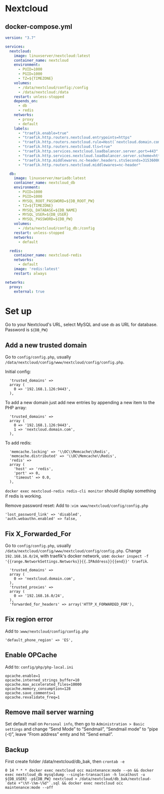 # Nextcloud

## docker-compose.yml
```yml
version: "3.7"

services:
  nextcloud:
    image: linuxserver/nextcloud:latest
    container_name: nextcloud
    environment:
      - PUID=1000
      - PGID=1000
      - TZ=${TIMEZONE}
    volumes:
      - /data/nextcloud/config:/config
      - /data/nextcloud:/data
    restart: unless-stopped
    depends_on:
      - db
      - redis
    networks:
      - proxy
      - default
    labels:
      - "traefik.enable=true"
      - "traefik.http.routers.nextcloud.entrypoints=https"
      - "traefik.http.routers.nextcloud.rule=Host(`nextcloud.domain.com`)"
      - "traefik.http.routers.nextcloud.tls=true"
      - "traefik.http.services.nextcloud.loadbalancer.server.port=443"
      - "traefik.http.services.nextcloud.loadbalancer.server.scheme=https"
      - "traefik.http.middlewares.nc-header.headers.stsSeconds=31536000"
      - "traefik.http.routers.nextcloud.middlewares=nc-header"

  db:
    image: linuxserver/mariadb:latest
    container_name: nextcloud_db
    environment:
      - PUID=1000
      - PGID=1000
      - MYSQL_ROOT_PASSWORD=${DB_ROOT_PW}
      - TZ=${TIMEZONE}
      - MYSQL_DATABASE=${DB_NAME}
      - MYSQL_USER=${DB_USER}
      - MYSQL_PASSWORD=${DB_PW}
    volumes:
      - /data/nextcloud/config_db:/config
    restart: unless-stopped
    networks:
      - default

  redis:
    container_name: nextcloud-redis
    networks:
      - default
    image: 'redis:latest'
    restart: always

networks:
  proxy:
    external: true
```


# Set up
Go to your Nextcloud's URL, select MySQL and use `db` as URL for database. Password is `${DB_PW}`

## Add a new trusted domain
Go to `config/config.php`, usually `/data/nextcloud/config/www/nextcloud/config/config.php`.

Initial config:
```
  'trusted_domains' =>
  array (
    0 => '192.168.1.126:9443',
  ),
```

To add a new domain just add new entries by appending a new item to the PHP array:
```
  'trusted_domains' =>
  array (
    0 => '192.168.1.126:9443',
    1 => 'nextcloud.domain.com',
  ),
```

To add redis:
```
  'memcache.locking' => '\\OC\\Memcache\\Redis',
  'memcache.distributed' => '\\OC\Memcache\\Redis',
  'redis' =>
  array (
    'host' => 'redis',
    'port' => 0,
    'timeout' => 0.0,
  ),
```

`docker exec nextcloud-redis redis-cli monitor` should display something if redis is working.

Remove password reset:
Add to :`vim www/nextcloud/config/config.php`
```
'lost_password_link' => 'disabled',
'auth.webauthn.enabled' => false, 
```

## Fix X_Forwarded_For
Go to `config/config.php`, usually `/data/nextcloud/config/www/nextcloud/config/config.php`. Change `192.168.16.0/24`, with traefik's docker network, use: `docker inspect -f '{{range.NetworkSettings.Networks}}{{.IPAddress}}{{end}}' traefik`.
```
  'trusted_domains' =>
  array (
    0 => 'nextcloud.domain.com',
  ),
  'trusted_proxies' =>
  array (
    0 => '192.168.16.0/24',
  ),
  'forwarded_for_headers' => array('HTTP_X_FORWARDED_FOR'),
```

## Fix region error
Add to :`www/nextcloud/config/config.php`
```
'default_phone_region' => 'ES',
```

## Enable OPCache
Add to: `config/php/php-local.ini`
```
opcache.enable=1
opcache.interned_strings_buffer=10
opcache.max_accelerated_files=10000
opcache.memory_consumption=128
opcache.save_comments=1
opcache.revalidate_freq=1
```

## Remove mail server warning
Set default mail on `Personal info`, then go to `Administration > Basic settings` and change “Send Mode” to “Sendmail”, “Sendmail mode” to “pipe (-t)”, leave “From address” emty and hit “Send email”.

## Backup
First create folder /data/nextcloud/db_bak, then `crontab -e`
```
0 14 * * * docker exec nextcloud occ maintenance:mode --on && docker exec nextcloud_db mysqldump --single-transaction -h localhost -u ${DB_USER} -p${DB_PW} nextcloud > /data/nextcloud/db_bak/nextcloud-`date +"\%Y-\%m-\%d"`.sql && docker exec nextcloud occ maintenance:mode --off
```
